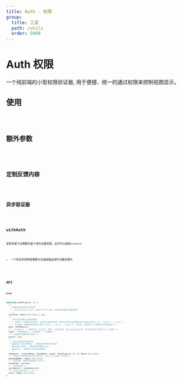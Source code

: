 ```yaml
---
title: Auth - 权限
group:
  title: 工具
  path: /utils
  order: 5000
---
```


# Auth 权限

一个纯前端的小型权限验证器, 用于便捷、统一的通过权限来控制视图显示。

## 使用

<code src="./demo.tsx" />

## 额外参数

<code src="./extra.tsx" />

## 定制反馈内容

<code src="./custom.tsx" />

## 异步验证器

<code src="./asyncValid.tsx" />

## withAuth

某些场景下会需要为整个组件设置权限，此时可以使用`withAuth`

* 一个常见的用例是需要为页面级路由组件设置权限时

<code src="./withAuth.tsx" />

## API

**`props`**

```ts | pure
interface AuthProps<D, V> {
  /**
   * 权限验证通过后显示的内容
   * * 当type为tooltip时，必须传入单个子元素，并且保证其能正常接收事件
   * */
  children: React.ReactNode | any;
  /**
   * 待验证的权限key组成的数组
   * * 只要有一个权限未验证通过，后续验证就会被中断，所以key的传入顺序最好按优先级从左到右，如: ['login', 'isVip']
   * * 可以通过二维数组来组合两个条件['key1', ['key2', 'key3']], 组合后，两者的任一个满足条件则验证通过 */
  keys: AuthKeys<V>;
  /** 'feedback' | 反馈方式，占位节点、隐藏、气泡提示框, 当type为popper时，会自动拦截子元素的onClick事件 */
  type?: 'feedback' | 'hidden' | 'popper';
  /** 传递给验证器的额外参数 */
  extra?: any;
  /**
   * 定制无权限时的反馈样式
   * @param rejectMeta - 未通过的权限的具体信息
   * @param props - 组件接收的原始props
   * @return - 返回用于显示的反馈信息
   * */
  feedback?: (rejectMeta: ValidMeta, props: AuthProps<D, V>) => React.ReactNode;
  /** 验证处于未完成状态时显示的节点, type 为 hidden 时无效 */
  pendingNode?: React.ReactNode;
  /** 是否禁用，禁用时直接显示子节点 */
  disabled?: boolean;
  /** 局部验证器 */
  validators?: Validators<D>;
  /** 自定义显示的403 icon */
  icon?: React.ReactNode;
}
```
